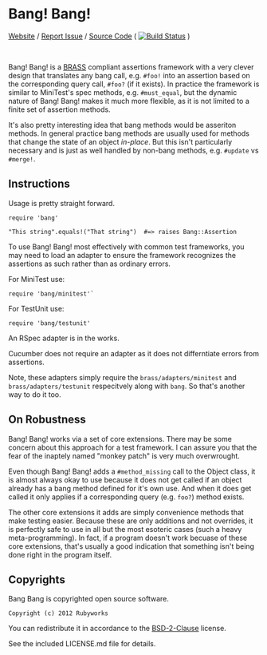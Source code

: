 # Bang! Bang!

[Website](http://rubyworks.github.com/bang) /
[Report Issue](http://github.com/rubyworks/bang/issues) /
[Source Code](http://github.com/rubyworks/bang)
( [![Build Status](https://secure.travis-ci.org/rubyworks/bang.png)](http://travis-ci.org/rubyworks/bang) )

<br/>

Bang! Bang! is a [BRASS](http://rubyworks.github.com/brass) compliant assertions
framework with a very clever design that translates any bang call, e.g. `#foo!`
into an assertion based on the corresponding query call, `#foo?` (if it exists).
In practice the framework is similar to MiniTest's spec methods,
e.g. `#must_equal`, but the dynamic nature of Bang! Bang! makes it much more 
flexible, as it is not limited to a finite set of assertion methods.

It's also pretty interesting idea that bang methods would be asseriton methods.
In general practice bang methods are usually used for methods that change the
state of an object *in-place*. But this isn't particularly necessary and 
is just as well handled by non-bang methods, e.g. `#update` vs `#merge!`.


## Instructions

Usage is pretty straight forward.

    require 'bang'

    "This string".equals!("That string")  #=> raises Bang::Assertion

To use Bang! Bang! most effectively with common test frameworks, you may need
to load an adapter to ensure the framework recognizes the assertions as
such rather than as ordinary errors.

For MiniTest use:

    require 'bang/minitest'`

For TestUnit use:

    require 'bang/testunit'

An RSpec adapter is in the works.

Cucumber does not require an adapter as it does not differntiate errors
from assertions.

Note, these adapters simply require the `brass/adapters/minitest` and
`brass/adapters/testunit` respecitvely along with `bang`. So that's another
way to do it too.


## On Robustness

Bang! Bang! works via a set of core extensions. There may be some concern
about this approach for a test framework. I can assure you that the fear
of the inaptely named "monkey patch" is very much overwrought.

Even though Bang! Bang! adds a `#method_missing` call to the Object class, it is
almost always okay to use because it does not get called if an object already has
a bang method defined for it's own use. And when it does get called it only applies
if a corresponding query (e.g. `foo?`) method exists.

The other core extensions it adds are simply convenience methods that make testing
easier. Because these are only additions and not overrides, it is perfectly safe to
use in all but the most esoteric cases (such a heavy meta-programming). In fact, if
a program doesn't work becuase of these core extensions, that's usually a good 
indication that something isn't being done right in the program itself.


## Copyrights

Bang Bang is copyrighted open source software.

    Copyright (c) 2012 Rubyworks

You can redistribute it in accordance to the [BSD-2-Clause](http://spdx.org/licenses/BSD-2-Clause) license.

See the included LICENSE.md file for details.
